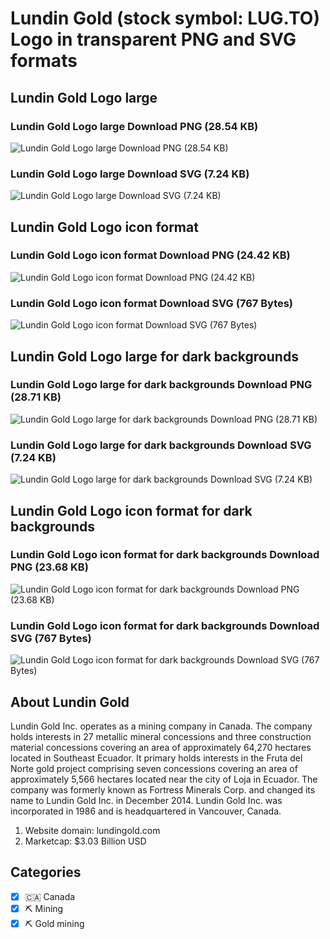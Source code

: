 # Lundin Gold (stock symbol: LUG.TO) Logo in transparent PNG and SVG formats

## Lundin Gold Logo large

### Lundin Gold Logo large Download PNG (28.54 KB)

![Lundin Gold Logo large Download PNG (28.54 KB)](/img/orig/LUG.TO_BIG-9b5df2e9.png)

### Lundin Gold Logo large Download SVG (7.24 KB)

![Lundin Gold Logo large Download SVG (7.24 KB)](/img/orig/LUG.TO_BIG-bce04c08.svg)

## Lundin Gold Logo icon format

### Lundin Gold Logo icon format Download PNG (24.42 KB)

![Lundin Gold Logo icon format Download PNG (24.42 KB)](/img/orig/LUG.TO-bde5d993.png)

### Lundin Gold Logo icon format Download SVG (767 Bytes)

![Lundin Gold Logo icon format Download SVG (767 Bytes)](/img/orig/LUG.TO-6ec3f55b.svg)

## Lundin Gold Logo large for dark backgrounds

### Lundin Gold Logo large for dark backgrounds Download PNG (28.71 KB)

![Lundin Gold Logo large for dark backgrounds Download PNG (28.71 KB)](/img/orig/LUG.TO_BIG.D-3564902a.png)

### Lundin Gold Logo large for dark backgrounds Download SVG (7.24 KB)

![Lundin Gold Logo large for dark backgrounds Download SVG (7.24 KB)](/img/orig/LUG.TO_BIG.D-075a835e.svg)

## Lundin Gold Logo icon format for dark backgrounds

### Lundin Gold Logo icon format for dark backgrounds Download PNG (23.68 KB)

![Lundin Gold Logo icon format for dark backgrounds Download PNG (23.68 KB)](/img/orig/LUG.TO.D-ee083c06.png)

### Lundin Gold Logo icon format for dark backgrounds Download SVG (767 Bytes)

![Lundin Gold Logo icon format for dark backgrounds Download SVG (767 Bytes)](/img/orig/LUG.TO.D-4963453d.svg)

## About Lundin Gold

Lundin Gold Inc. operates as a mining company in Canada. The company holds interests in 27 metallic mineral concessions and three construction material concessions covering an area of approximately 64,270 hectares located in Southeast Ecuador. It primary holds interests in the Fruta del Norte gold project comprising seven concessions covering an area of approximately 5,566 hectares located near the city of Loja in Ecuador. The company was formerly known as Fortress Minerals Corp. and changed its name to Lundin Gold Inc. in December 2014. Lundin Gold Inc. was incorporated in 1986 and is headquartered in Vancouver, Canada.

1. Website domain: lundingold.com
2. Marketcap: $3.03 Billion USD


## Categories
- [x] 🇨🇦 Canada
- [x] ⛏️ Mining
- [x] ⛏️ Gold mining
